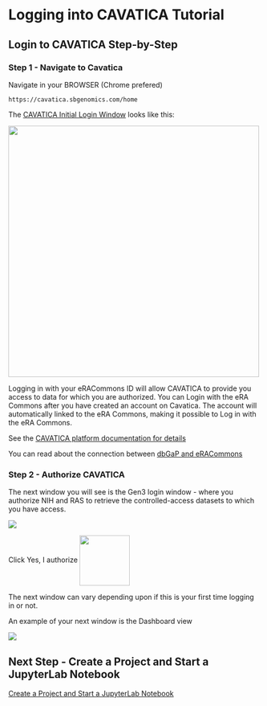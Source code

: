 # Logging into CAVATICA Tutorial

## Login to CAVATICA Step-by-Step


### Step 1 - Navigate to Cavatica

Navigate in your BROWSER (Chrome prefered)

```
https://cavatica.sbgenomics.com/home
```

The [CAVATICA Initial Login Window](https://cavatica.sbgenomics.com) looks like this:

<p>
<img src="https://github.com/NIH-NICHD/Kids-First-Elements-of-Style-Workflow-Creation-Maintenance/blob/main/assets/CAVATICALoginWindowNumber1.png" width=500>
</p>

<b>
</b>

Logging in with your eRACommons ID will allow CAVATICA to provide you access to data for which you are authorized.  You can Login with the eRA Commons after you have created an account on Cavatica. The account will automatically linked to the eRA Commons, making it possible to Log in with the eRA Commons.

See the [CAVATICA platform documentation for details](https://docs.cavatica.org/docs/sign-up-for-cavatica)

You can read about the connection between [dbGaP and eRACommons](https://www.ncbi.nlm.nih.gov/books/NBK570247/#DAreq_ApplyFordbGaP.what_is_the_relation)


### Step 2 - Authorize CAVATICA

The next window you will see is the Gen3 login window - where you authorize NIH and RAS to retrieve the controlled-access datasets to which you have access.   

<img src="https://github.com/NIH-NICHD/Kids-First-Elements-of-Style-Workflow-Creation-Maintenance/blob/main/assets/CAVATICAGen3WindowNumber2.png">

Click Yes, I authorize  <img src="https://github.com/NIH-NICHD/Elements-of-Style-Workflow-Creation-Maintenance/blob/main/assets/CAVATICAYesIAuthorize.png" width=100 align="center">

The next window can vary depending upon if this is your first time logging in or not.

An example of your next window is the Dashboard view

<img src="https://github.com/NIH-NICHD/Kids-First-Elements-of-Style-Workflow-Creation-Maintenance/blob/main/assets/CAVATICALoginDashboardNumber3.png">

## Next Step - Create a Project and Start a JupyterLab Notebook

[Create a Project and Start a JupyterLab Notebook](https://github.com/NIH-NICHD/Kids-First-Elements-of-Style-Workflow-Creation-Maintenance/blob/main/classes/Lets-Dive-In/StartingAJupyterLabNotebook.md#starting-a-jupyterlab-notebook)
